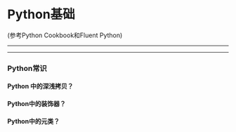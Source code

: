 # Python基础

(参考Python Cookbook和Fluent Python)

---
---
### Python常识

#### Python 中的深浅拷贝？


#### Python中的装饰器？


#### Python中的元类？


#### 

